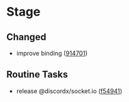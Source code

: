 # Stage

## Changed

- improve binding ([914701](https://github.com/oceanroleplay/discord.ts/commit/91470136cfa5c9c3b67cb614f0ae61ddbfdfe3d7))

## Routine Tasks

- release @discordx/socket.io ([f54941](https://github.com/oceanroleplay/discord.ts/commit/f54941848df4a719485c2b3f6038dc07bf001650))

